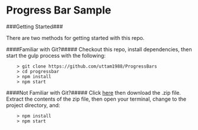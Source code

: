 # Progress Bar Sample


###Getting Started###

There are two methods for getting started with this repo.

####Familiar with Git?#####
Checkout this repo, install dependencies, then start the gulp process with the following:

```
	> git clone https://github.com/uttam1988/ProgressBars
	> cd progressbar
	> npm install
	> npm start
```

####Not Familiar with Git?#####
Click [here](https://github.com/uttam1988/ProgressBars) then download the .zip file.  Extract the contents of the zip file, then open your terminal, change to the project directory, and:

```
	> npm install
	> npm start
```
